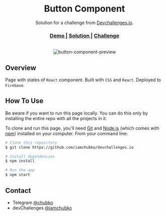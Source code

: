 <h1 align="center">Button Component</h1>

<div align="center">
   Solution for a challenge from  <a href="http://devchallenges.io" target="_blank">Devchallenges.io</a>.
</div>

<div align="center">
  <h3>
    <a href="https://devchallprojects.web.app/button-component/">
      Demo
    </a>
    <span> | </span>
    <a href="https://devchallenges.io/solutions/t7NqETa7UjFy7wjG8yYf">
      Solution
    </a>
    <span> | </span>
    <a href="https://devchallenges.io/challenges/ohgVTyJCbm5OZyTB2gNY">
      Challenge
    </a>
  </h3>
</div>
<br>
<div align="center">
  <img src='https://user-images.githubusercontent.com/56153711/109431226-6c504080-7a16-11eb-8d2b-3f6fccc251ae.png' alt='button-component-preview'>
</div>

## Overview

Page with states of `React` component. Built with `CSS` and `React`. Deployed to `Firebase`.

## How To Use

Be aware if you want to run this page locally. You can do this only by installing the entire repo with all the projects in it.

To clone and run this page, you'll need [Git](https://git-scm.com) and [Node.js](https://nodejs.org/en/download/) (which comes with [npm](http://npmjs.com)) installed on your computer. From your command line:

```bash
# Clone this repository
$ git clone https://github.com/iamchubko/devchallenges.io

# Install dependencies
$ npm install

# Run the app
$ npm start
```

## Contact

- Telegram [@chubko](https://t.me/chubko)
- devChallenges [@iamchubko](https://devchallenges.io/portfolio/iamchubko)
